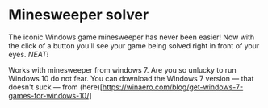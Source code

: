 # Minesweeper solver

The iconic Windows game minesweeper has never been easier! Now with the click of a button you'll see your game being solved right in front of your eyes. *NEAT!*

Works with minesweeper from windows 7. Are you so unlucky to run Windows 10 do not fear. You can download the Windows 7 version — that doesn't suck — from (here)[https://winaero.com/blog/get-windows-7-games-for-windows-10/]